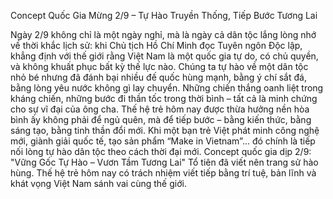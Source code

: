 Concept Quốc Gia Mừng 2/9 – Tự Hào Truyền Thống, Tiếp Bước Tương Lai

Ngày 2/9 không chỉ là một ngày nghỉ, mà là ngày cả dân tộc lắng lòng nhớ về thời khắc lịch sử: khi Chủ tịch Hồ Chí Minh đọc Tuyên ngôn Độc lập, khẳng định với thế giới rằng Việt Nam là một quốc gia tự do, có chủ quyền, và không khuất phục bất kỳ thế lực nào.
Chúng ta tự hào về một dân tộc nhỏ bé nhưng đã đánh bại nhiều đế quốc hùng mạnh, bằng ý chí sắt đá, bằng lòng yêu nước không gì lay chuyển. Những chiến thắng oanh liệt trong kháng chiến, những bước đi thần tốc trong thời bình – tất cả là minh chứng cho sự vĩ đại của ông cha.
Thế hệ trẻ hôm nay được thừa hưởng nền hòa bình ấy không phải để ngủ quên, mà để tiếp bước – bằng kiến thức, bằng sáng tạo, bằng tinh thần đổi mới. Khi một bạn trẻ Việt phát minh công nghệ mới, giành giải quốc tế, tạo sản phẩm “Make in Vietnam”... đó chính là tiếp nối lòng tự hào dân tộc theo cách thời đại mới.
Concept quốc gia dịp 2/9:
"Vững Gốc Tự Hào – Vươn Tầm Tương Lai"
Tổ tiên đã viết nên trang sử hào hùng. Thế hệ trẻ hôm nay có trách nhiệm viết tiếp bằng trí tuệ, bản lĩnh và khát vọng Việt Nam sánh vai cùng thế giới.

